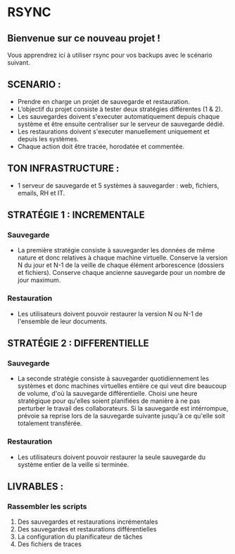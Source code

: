 # RSYNC
## Bienvenue sur ce nouveau projet !
Vous apprendrez ici à utiliser rsync pour vos backups avec le scénario suivant.

## **SCENARIO :**
- Prendre en charge un projet de sauvegarde et restauration.
- L’objectif du projet consiste à tester deux stratégies différentes (1 & 2).
- Les sauvegardes doivent s'executer automatiquement depuis chaque système et être ensuite centraliser sur le serveur de sauvegarde dédié.
- Les restaurations doivent s'executer manuellement uniquement et depuis les systèmes.
- Chaque action doit être tracée, horodatée et commentée.



## **TON INFRASTRUCTURE :**
- 1 serveur de sauvegarde et 5 systèmes à sauvegarder : web, fichiers, emails, RH et IT.



## **STRATÉGIE 1 : INCREMENTALE**
### Sauvegarde
- La première stratégie consiste à sauvegarder les données de même nature et donc relatives à chaque machine virtuelle. Conserve la version N du jour et N-1 de la veille de chaque élément arborescence (dossiers et fichiers). Conserve chaque ancienne sauvegarde pour un nombre de jour maximum.
### Restauration
- Les utilisateurs doivent pouvoir restaurer la version N ou N-1 de l'ensemble de leur documents.

## **STRATÉGIE 2 : DIFFERENTIELLE**
### Sauvegarde 
- La seconde stratégie consiste à sauvegarder quotidiennement les systèmes et donc machines virtuelles entière ce qui veut dire beaucoup de volume, d'où la sauvegarde différentielle. Choisi une heure stratégique pour qu'elles soient planifiées de manière à ne pas perturber le travail des collaborateurs. Si la sauvegarde est intérrompue, prévoie sa reprise lors de la sauvegarde suivante jusqu'à ce qu'elle soit totalement transférée.
### Restauration 
- Les utilisateurs doivent pouvoir restaurer la seule sauvegarde du système entier de la veille si terminée.



## **LIVRABLES :**
### Rassembler les scripts
1. Des sauvegardes et restaurations incrémentales
2. Des sauvegardes et restaurations différentielles
3. La configuration du planificateur de tâches
4. Des fichiers de traces


